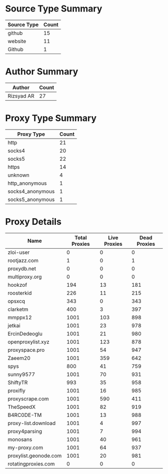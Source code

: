 # Source Type Summary

| Source Type | Count |
|-------------|-------|
| github | 15 |
| website | 11 |
| Github | 1 |


# Author Summary

| Author | Count |
|--------|-------|
| Rizsyad AR | 27 |


# Proxy Type Summary

| Proxy Type | Count |
|------------|-------|
| http | 21 |
| socks4 | 20 |
| socks5 | 22 |
| https | 14 |
| unknown | 4 |
| http_anonymous | 1 |
| socks4_anonymous | 1 |
| socks5_anonymous | 1 |


# Proxy Details

| Name | Total Proxies | Live Proxies | Dead Proxies |
|------|---------------|--------------|---------------|
| zloi-user | 0 | 0 | 0 |
| rootjazz.com | 1 | 0 | 1 |
| proxydb.net | 0 | 0 | 0 |
| multiproxy.org | 0 | 0 | 0 |
| hookzof | 194 | 13 | 181 |
| roosterkid | 226 | 11 | 215 |
| opsxcq | 343 | 0 | 343 |
| clarketm | 400 | 3 | 397 |
| mmppx12 | 1001 | 103 | 898 |
| jetkai | 1001 | 23 | 978 |
| ErcinDedeoglu | 1001 | 21 | 980 |
| openproxylist.xyz | 1001 | 123 | 878 |
| proxyspace.pro | 1001 | 54 | 947 |
| Zaeem20 | 1001 | 359 | 642 |
| spys | 800 | 41 | 759 |
| sunny9577 | 1001 | 70 | 931 |
| ShiftyTR | 993 | 35 | 958 |
| proxifly | 1001 | 16 | 985 |
| proxyscrape.com | 1001 | 590 | 411 |
| TheSpeedX | 1001 | 82 | 919 |
| B4RC0DE-TM | 1001 | 13 | 988 |
| proxy-list.download | 1001 | 4 | 997 |
| proxy4parsing | 1001 | 7 | 994 |
| monosans | 1001 | 40 | 961 |
| my-proxy.com | 1001 | 64 | 937 |
| proxylist.geonode.com | 1001 | 20 | 981 |
| rotatingproxies.com | 0 | 0 | 0 |
